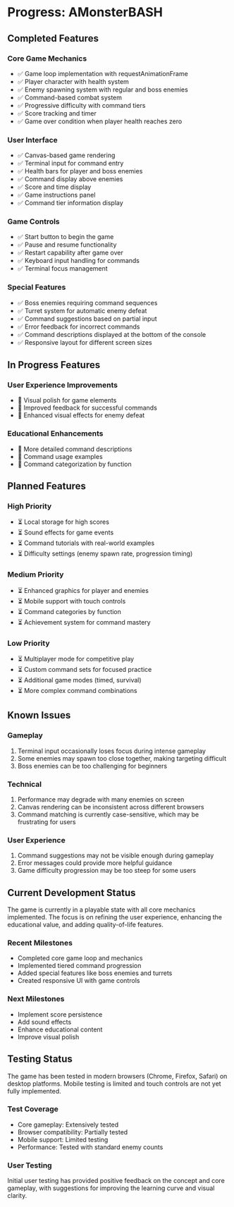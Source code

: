 # Progress: AMonsterBASH

## Completed Features

### Core Game Mechanics
- ✅ Game loop implementation with requestAnimationFrame
- ✅ Player character with health system
- ✅ Enemy spawning system with regular and boss enemies
- ✅ Command-based combat system
- ✅ Progressive difficulty with command tiers
- ✅ Score tracking and timer
- ✅ Game over condition when player health reaches zero

### User Interface
- ✅ Canvas-based game rendering
- ✅ Terminal input for command entry
- ✅ Health bars for player and boss enemies
- ✅ Command display above enemies
- ✅ Score and time display
- ✅ Game instructions panel
- ✅ Command tier information display

### Game Controls
- ✅ Start button to begin the game
- ✅ Pause and resume functionality
- ✅ Restart capability after game over
- ✅ Keyboard input handling for commands
- ✅ Terminal focus management

### Special Features
- ✅ Boss enemies requiring command sequences
- ✅ Turret system for automatic enemy defeat
- ✅ Command suggestions based on partial input
- ✅ Error feedback for incorrect commands
- ✅ Command descriptions displayed at the bottom of the console
- ✅ Responsive layout for different screen sizes

## In Progress Features

### User Experience Improvements
- 🔄 Visual polish for game elements
- 🔄 Improved feedback for successful commands
- 🔄 Enhanced visual effects for enemy defeat

### Educational Enhancements
- 🔄 More detailed command descriptions
- 🔄 Command usage examples
- 🔄 Command categorization by function

## Planned Features

### High Priority
- ⏳ Local storage for high scores
- ⏳ Sound effects for game events
- ⏳ Command tutorials with real-world examples
- ⏳ Difficulty settings (enemy spawn rate, progression timing)

### Medium Priority
- ⏳ Enhanced graphics for player and enemies
- ⏳ Mobile support with touch controls
- ⏳ Command categories by function
- ⏳ Achievement system for command mastery

### Low Priority
- ⏳ Multiplayer mode for competitive play
- ⏳ Custom command sets for focused practice
- ⏳ Additional game modes (timed, survival)
- ⏳ More complex command combinations

## Known Issues

### Gameplay
1. Terminal input occasionally loses focus during intense gameplay
2. Some enemies may spawn too close together, making targeting difficult
3. Boss enemies can be too challenging for beginners

### Technical
1. Performance may degrade with many enemies on screen
2. Canvas rendering can be inconsistent across different browsers
3. Command matching is currently case-sensitive, which may be frustrating for users

### User Experience
1. Command suggestions may not be visible enough during gameplay
2. Error messages could provide more helpful guidance
3. Game difficulty progression may be too steep for some users

## Current Development Status

The game is currently in a playable state with all core mechanics implemented. The focus is on refining the user experience, enhancing the educational value, and adding quality-of-life features.

### Recent Milestones
- Completed core game loop and mechanics
- Implemented tiered command progression
- Added special features like boss enemies and turrets
- Created responsive UI with game controls

### Next Milestones
- Implement score persistence
- Add sound effects
- Enhance educational content
- Improve visual polish

## Testing Status

The game has been tested in modern browsers (Chrome, Firefox, Safari) on desktop platforms. Mobile testing is limited and touch controls are not yet fully implemented.

### Test Coverage
- Core gameplay: Extensively tested
- Browser compatibility: Partially tested
- Mobile support: Limited testing
- Performance: Tested with standard enemy counts

### User Testing
Initial user testing has provided positive feedback on the concept and core gameplay, with suggestions for improving the learning curve and visual clarity.

